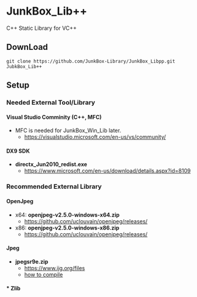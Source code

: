 # JunkBox_Lib++
C++ Static Library for VC++

## DownLoad
```
git clone https://github.com/JunkBox-Library/JunkBox_Libpp.git JubkBox_Lib++
```

## Setup
### Needed External Tool/Library
#### Visual Studio Comminity (C++, MFC)
* MFC is needed for JunkBox_Win_Lib later.
   * https://visualstudio.microsoft.com/en-us/vs/community/
#### DX9 SDK
* **directx_Jun2010_redist.exe**
   * https://www.microsoft.com/en-us/download/details.aspx?id=8109
### Recommended External Library
#### OpenJpeg
* x64: **openjpeg-v2.5.0-windows-x64.zip**
  * https://github.com/uclouvain/openjpeg/releases/
* x86: **openjpeg-v2.5.0-windows-x86.zip**
  * https://github.com/uclouvain/openjpeg/releases/

#### Jpeg
* **jpegsr9e.zip**
  * https://www.ijg.org/files
  * [how to compile](https://github.com/JunkBox-Library/JunkBox_Libpp/wiki/libjpeg)

#### * Zlib
